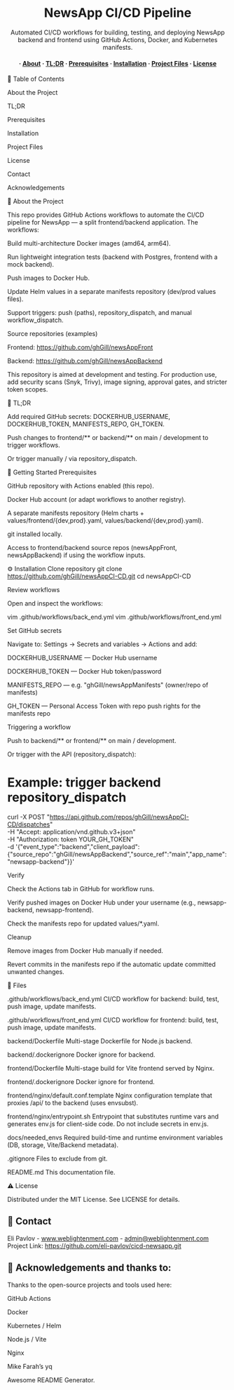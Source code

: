 <div align="center"> <h1>NewsApp CI/CD Pipeline</h1> <p> Automated CI/CD workflows for building, testing, and deploying NewsApp backend and frontend using GitHub Actions, Docker, and Kubernetes manifests. </p> <h4> · <a href="#star2-about-the-project">About</a> · <a href="#rocket-tldr">TL;DR</a> · <a href="#toolbox-getting-started">Prerequisites</a> · <a href="#gear-installation">Installation</a> · <a href="#open_file_folder-files">Project Files</a> · <a href="#warning-license">License</a> </h4> </div>

:notebook_with_decorative_cover: Table of Contents

About the Project

TL;DR

Prerequisites

Installation

Project Files

License

Contact

Acknowledgements

:star2: About the Project

This repo provides GitHub Actions workflows to automate the CI/CD pipeline for NewsApp — a split frontend/backend application. The workflows:

Build multi-architecture Docker images (amd64, arm64).

Run lightweight integration tests (backend with Postgres, frontend with a mock backend).

Push images to Docker Hub.

Update Helm values in a separate manifests repository (dev/prod values files).

Support triggers: push (paths), repository_dispatch, and manual workflow_dispatch.

Source repositories (examples)

Frontend: https://github.com/ghGill/newsAppFront

Backend: https://github.com/ghGill/newsAppBackend

This repository is aimed at development and testing. For production use, add security scans (Snyk, Trivy), image signing, approval gates, and stricter token scopes.

:rocket: TL;DR

Add required GitHub secrets: DOCKERHUB_USERNAME, DOCKERHUB_TOKEN, MANIFESTS_REPO, GH_TOKEN.

Push changes to frontend/** or backend/** on main / development to trigger workflows.

Or trigger manually / via repository_dispatch.

:toolbox: Getting Started
Prerequisites

GitHub repository with Actions enabled (this repo).

Docker Hub account (or adapt workflows to another registry).

A separate manifests repository (Helm charts + values/frontend/{dev,prod}.yaml, values/backend/{dev,prod}.yaml).

git installed locally.

Access to frontend/backend source repos (newsAppFront, newsAppBackend) if using the workflow inputs.

:gear: Installation
Clone repository
git clone https://github.com/ghGill/newsAppCI-CD.git
cd newsAppCI-CD

Review workflows

Open and inspect the workflows:

vim .github/workflows/back_end.yml
vim .github/workflows/front_end.yml

Set GitHub secrets

Navigate to: Settings → Secrets and variables → Actions and add:

DOCKERHUB_USERNAME — Docker Hub username

DOCKERHUB_TOKEN — Docker Hub token/password

MANIFESTS_REPO — e.g. "ghGill/newsAppManifests" (owner/repo of manifests)

GH_TOKEN — Personal Access Token with repo push rights for the manifests repo

Triggering a workflow

Push to backend/** or frontend/** on main / development.

Or trigger with the API (repository_dispatch):

# Example: trigger backend repository_dispatch
curl -X POST "https://api.github.com/repos/ghGill/newsAppCI-CD/dispatches" \
  -H "Accept: application/vnd.github.v3+json" \
  -H "Authorization: token YOUR_GH_TOKEN" \
  -d '{"event_type":"backend","client_payload":{"source_repo":"ghGill/newsAppBackend","source_ref":"main","app_name":"newsapp-backend"}}'

Verify

Check the Actions tab in GitHub for workflow runs.

Verify pushed images on Docker Hub under your username (e.g., newsapp-backend, newsapp-frontend).

Check the manifests repo for updated values/*.yaml.

Cleanup

Remove images from Docker Hub manually if needed.

Revert commits in the manifests repo if the automatic update committed unwanted changes.

:open_file_folder: Files

.github/workflows/back_end.yml
CI/CD workflow for backend: build, test, push image, update manifests.

.github/workflows/front_end.yml
CI/CD workflow for frontend: build, test, push image, update manifests.

backend/Dockerfile
Multi-stage Dockerfile for Node.js backend.

backend/.dockerignore
Docker ignore for backend.

frontend/Dockerfile
Multi-stage build for Vite frontend served by Nginx.

frontend/.dockerignore
Docker ignore for frontend.

frontend/nginx/default.conf.template
Nginx configuration template that proxies /api/ to the backend (uses envsubst).

frontend/nginx/entrypoint.sh
Entrypoint that substitutes runtime vars and generates env.js for client-side code. Do not include secrets in env.js.

docs/needed_envs
Required build-time and runtime environment variables (DB, storage, Vite/Backend metadata).

.gitignore
Files to exclude from git.

README.md
This documentation file.

:warning: License

Distributed under the MIT License. See LICENSE for details.


## :handshake: Contact

Eli Pavlov - www.weblightenment.com - admin@weblightenment.com
Project Link: https://github.com/eli-pavlov/cicd-newsapp.git 



## :gem: Acknowledgements and thanks to:

Thanks to the open-source projects and tools used here:

GitHub Actions

Docker

Kubernetes / Helm

Node.js / Vite

Nginx

Mike Farah’s yq

Awesome README Generator.